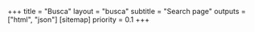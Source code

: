 +++
title = "Busca"
layout = "busca"
subtitle = "Search page"
outputs = ["html", "json"]
[sitemap]
  priority = 0.1
+++
